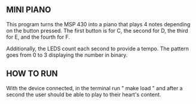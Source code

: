 ## MINI PIANO

This program turns the MSP 430 into a piano that plays 4 notes depending on
the button pressed. The first button is for C, the second for D, the third for
E, and the fourth for F.

Additionally, the LEDS count each second to provide a tempo. The pattern goes
from 0 to 3 displaying the number in binary.

## HOW TO RUN

With the device connected, in the terminal run " make load " and after a
second the user should be able to play to their heart's content.

